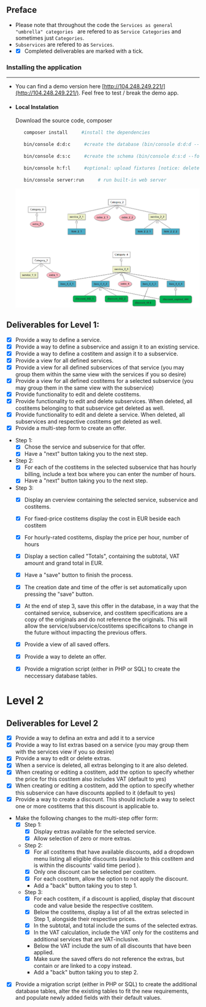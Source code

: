 ## Preface
- Please note that throughout the code the `Services as general "umbrella" categories ` are refered 
to as `Service Categories` and sometimes just `Categories`.
- `Subservices` are refered to as `Services`.
- - [x] Completed deliverables are marked with a tick.

### Installing the application
___
- You can find a demo version here [http://104.248.249.221/](http://104.248.249.221/). Feel free to test / break the demo app.

* #### Local Instalation
    Download the source code, composer
    ```sh
       composer install     #install the dependencies
     ```  
    ```sh
       bin/console d:d:c     #create the database (bin/console d:d:d --force #to drop the database)
     ```  
    ```sh
       bin/console d:s:c     #create the schema (bin/console d:s:d --force #to drop the schema)
     ```  
    ```sh
       bin/console h:f:l     #optional: upload fixtures [notice: deletes current data]
     ```  
    ```sh
       bin/console server:run     # run built-in web server
     ```  
  
     ![fixtures](https://github.com/gliderShip/bwss/blob/Level_1/web/fixtures.png)




Deliverables for Level 1:
-------------------------

- [x] Provide a way to define a service.
- [x] Provide a way to define a subservice and assign it to an existing service.
- [x] Provide a way to define a costitem and assign it to a subservice.
- [x] Provide a view for all defined services.
- [x] Provide a view for all defined subservices of that service (you may group them within the same view with the services if you so desire)
- [x] Provide a view for all defined costitems for a selected subservice (you may group them in the same view with the subservice)
- [x] Provide functionality to edit and delete costitems.
- [x] Provide functionality to edit and delete subservices. When deleted, all costitems belonging to that subservice get deleted as well.
- [x] Provide functionality to edit and delete a service. When deleted, all subservices and respective costitems get deleted as well.
- [x] Provide a multi-step form to create an offer.
- Step 1: 
    - [x] Chose the service and subservice for that offer.
    - [x] Have a "next" button taking you to the next step.
- Step 2: 
    - [x] For each of the costitems in the selected subservice that has hourly billing, include a text box where you can enter the number of hours.
    - [x] Have a "next" button taking you to the next step.
- Step 3: 
    - [x] Display an cverview containing the selected service, subservice and costitems.
    - [x] For fixed-price costitems display the cost in EUR beside each costitem
    - [x] For hourly-rated costitems, display the price per hour, number of hours
    - [x] Display a section called "Totals", containing the subtotal, VAT amount and grand total in EUR.
    - [x] Have a "save" button to finish the process.
    - [x] The creation date and time of the offer is set automatically upon pressing the "save" button.
    - [x] At the end of step 3, save this offer in the database, in a way that the contained service, subservice, and costitem specifications are a copy of the originals and do not reference the originals. This will allow the service/subservice/costitems specificaitons to change in the future without impacting the previous offers.
    
    - [x] Provide a view of all saved offers.
    - [x] Provide a way to delete an offer.
    - [x] Provide a migration script (either in PHP or SQL) to create the neccessary database tables.

Level 2
=======


Deliverables for Level 2
------------------------

- [x] Provide a way to defina an extra and add it to a service
- [x] Provide a way to list extras based on a service (you may group them with the services view if you so desire)
- [x] Provide a way to edit or delete extras.
- [x] When a service is deleted, all extras belonging to it are also deleted.
- [x] When creating or editing a costitem, add the option to specify whether the price for this costitem also includes VAT (default to yes)
- [x] When creating or editing a costitem, add the option to specify whether this subservice can have discounts applied to it (default to yes)
- [x] Provide a way to create a discount. This should include a way to select one or more costitems that this discount is applicable to.
- Make the following changes to the multi-step offer form:
   - [x] Step 1: 
     - [x] Display extras available for the selected service.
     - [x] Allow selection of zero or more extras.
   - Step 2: 
     - [x] For all costitems that have available discounts, add a dropdown menu listing all eligible discounts (available to this costitem and is within the discounts' valid time period ).
     - [x] Only one discount can be selected per costitem.
     - [x] For each costitem, allow the option to not apply the discount.
     - Add a "back" button taking you to step 1.
   - Step 3: 
     - [x] For each costitem, if a discount is applied, display that discount code and value beside the respective costitem.
     - [x] Below the costitems, display a list of all the extras selected in Step 1, alongside their respective prices.
     - [x] In the subtotal, and total include the sums of the selected extras.
     - [x] In the VAT calculation, include the VAT only for the costitems and additional services that are VAT-inclusive.
     - Below the VAT include the sum of all discounts that have been applied.
     - [x] Make sure the saved offers do not reference the extras, but contain or are linked to a copy instead.
     - Add a "back" button taking you to step 2.
- [x] Provide a migration script (either in PHP or SQL) to create the additional database tables, alter the existing tables to fit the new requirements, and populate newly added fields with their default values.
